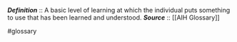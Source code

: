 ***Definition***    :: A basic level of learning at which the individual puts something to use that has been learned and understood.
***Source***         :: [[AIH Glossary]]

#glossary